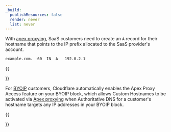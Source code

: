 ```yaml
---
_build:
  publishResources: false
  render: never
  list: never
---
```


With [apex proxying](/cloudflare-for-platforms/cloudflare-for-saas/start/advanced-settings/apex-proxying/), SaaS customers need to create an `A` record for their hostname that points to the IP prefix allocated to the SaaS provider's account.

```txt
example.com.  60  IN  A   192.0.2.1
```

{{<Aside type="note">}}

For [BYOIP](/byoip/) customers, Cloudflare automatically enables the Apex Proxy Access feature on your BYOIP block, which allows Custom Hostnames to be activated via [Apex proxying](/cloudflare-for-platforms/cloudflare-for-saas/domain-support/hostname-validation/realtime-validation/#apex-proxying) when Authoritative DNS for a customer's hostname targets any IP addresses in your BYOIP block.


{{</Aside>}}
